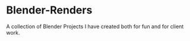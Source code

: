 # Blender-Renders
A collection of Blender Projects I have created both for fun and for client work.
